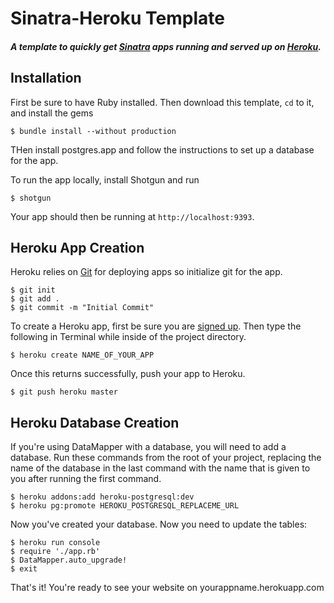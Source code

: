 # Sinatra-Heroku Template

#### _A template to quickly get [Sinatra](http://sinatrarb.com) apps running and served up on [Heroku](http://heroku.com)._

## Installation

First be sure to have Ruby installed. Then download this template, `cd` to it, and install the gems

    $ bundle install --without production

THen install postgres.app and follow the instructions to set up a database for the app.

To run the app locally, install Shotgun and run

    $ shotgun

Your app should then be running at `http://localhost:9393`.

## Heroku App Creation

Heroku relies on [Git](http://devcenter.heroku.com/articles/git) for deploying apps so initialize git for the app.

    $ git init
    $ git add .
    $ git commit -m "Initial Commit"

To create a Heroku app, first be sure you are [signed up](https://api.heroku.com/signup). Then type the following in Terminal while inside of the project directory.

    $ heroku create NAME_OF_YOUR_APP

Once this returns successfully, push your app to Heroku.

    $ git push heroku master


## Heroku Database Creation

If you're using DataMapper with a database, you will need to add a database. Run these commands from the root of your project, replacing the name of the database in the last command with the name that is given to you after running the first command.

	$ heroku addons:add heroku-postgresql:dev
	$ heroku pg:promote HEROKU_POSTGRESQL_REPLACEME_URL

Now you've created your database. Now you need to update the tables:

	$ heroku run console
	$ require './app.rb'
	$ DataMapper.auto_upgrade!
	$ exit

That's it! You're ready to see your website on yourappname.herokuapp.com